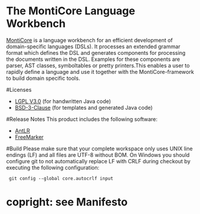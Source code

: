 # The MontiCore Language Workbench
[MontiCore](http://www.monticore.de) is a language workbench for an efficient development of domain-specific languages (DSLs). It processes an extended grammar format which defines the DSL and generates components for processing the documents written in the DSL. Examples for these components are parser, AST classes, symboltables or pretty printers.This enables a user to rapidly define a language and use it together with the MontiCore-framework to build domain specific tools.

#Licenses
* [LGPL V3.0](https://github.com/MontiCore/monticore/tree/master/00.org/Licenses/LICENSE-LGPL.md) (for handwritten Java code)
* [BSD-3-Clause](https://github.com/MontiCore/monticore/tree/master/00.org/Licenses/LICENSE-BSD3CLAUSE.md) (for templates and generated Java code)

#Release Notes
This product includes the following software:
* [AntLR](http://www.antlr.org/)
* [FreeMarker](http://freemarker.org/)

#Build 
Please make sure that your complete workspace only uses UNIX line endings (LF) and all files are UTF-8 without BOM.
On Windows you should configure git to not automatically replace LF with CRLF during checkout by executing the following configuration:

     git config --global core.autocrlf input


# copright: see Manifesto
